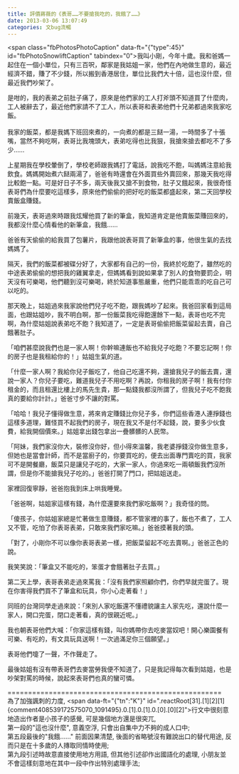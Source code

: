 ```yaml
---
title: 評價蔣薇的《表哥……不要搶我吃的，我餓了……》
date: 2013-03-06 13:07:49
categories: 文bug流暢
---
```


<span class="fbPhotosPhotoCaption" data-ft="{"type":45}" id="fbPhotoSnowliftCaption" tabindex="0"><span class="hasCaption"><span>我叫小剛，今年十歲。我和爸媽一起住在一個小單位，只有</span><wbr><span class="word_break"></span><span>三百呎，鄰家是我姑姐一家，他們在內地做生意的，最近經</span><wbr><span class="word_break"></span><span>濟不錯，賺了不少錢，所以搬到香港居住，單位比我們大十</span><wbr><span class="word_break"></span>倍，這也沒什麼，但最近我們吵架了。  
   
<span> 是咁的，我的表弟之前肚子痛了，原來是他們家的工人打斧</span><wbr><span class="word_break"></span><span>頭不知道買了什麼肉，工人被辭去了，最近他們家請不了工</span><wbr><span class="word_break"></span>人，所以表哥和表弟他們十兄弟都過來我家吃飯。  
<span class="text_exposed_show">   
<span> 我家的飯菜，都是我媽下班回來煮的，一向煮的都是三餸一</span><wbr><span class="word_break"></span><span>湯，一時間多了十張嘴，當然不夠吃啊，表哥比我塊頭大，</span><wbr><span class="word_break"></span>表弟吃得也比我狠，我搶來搶去都吃不了多少……  
   
<span> 上星期我在學校暈倒了，學校老師跟我媽打了電話，說我吃</span><wbr><span class="word_break"></span><span>不飽，叫媽媽注意給我飲食。媽媽開始煮六餸兩湯了，爸爸</span><wbr><span class="word_break"></span><span>有時還會在外面買些外賣回來，那幾天我吃得比較飽一點。</span><wbr><span class="word_break"></span><span>可是好日子不多，兩天後我又搶不到食物，肚子又餓起來，</span><wbr><span class="word_break"></span><span>我很奇怪表哥們為什麼要吃這樣多，原來他們偷偷的把好吃</span><wbr><span class="word_break"></span>的飯菜都盛起來，第二天回學校賣飯盒賺錢。  
   
<span> 前幾天，表哥過來時跟我炫耀他買了新的筆盒，我知道肯定</span><wbr><span class="word_break"></span><span>是他賣飯菜賺回來的，我都沒什麼心情看他的新筆盒，我餓</span><wbr><span class="word_break"></span>……  
   
<span> 爸爸有天偷偷的給我買了包薯片，我跟他說表哥買了新筆盒</span><wbr><span class="word_break"></span>的事，他很生氣的去找媽媽了。  
   
<span> 隔天，我們的飯菜都被碟分好了，大家都有自己的一份，我</span><wbr><span class="word_break"></span><span>終於吃飽了，雖然吃的中途表弟偷偷的想把我的雞翼拿走，</span><wbr><span class="word_break"></span><span>但媽媽看到說如果拿了別人的食物要罰企，明天沒有可樂喝</span><wbr><span class="word_break"></span><span>，他們聽到沒可樂喝，終於知道事態嚴重，他們只能乖乖的</span><wbr><span class="word_break"></span>吃自己可以吃的。  
   
<span> 那天晚上，姑姐過來我家說他們兒子吃不飽，跟我媽吵了起</span><wbr><span class="word_break"></span><span>來。我爸回家看到這局面，也跟姑姐吵，我不明白啊，那一</span><wbr><span class="word_break"></span><span>份飯菜我吃得飽還餘下一點，表哥也吃不完啊，為什麼姑姐</span><wbr><span class="word_break"></span><span>說表弟吃不飽？我知道了，一定是表哥偷偷把飯菜留起去賣</span><wbr><span class="word_break"></span>，自己餓著肚子。  
   
<span> 「咱們甚麼說我們也是一家人啊！你幹嘛連飯也不給我兒子</span><wbr><span class="word_break"></span><span>吃飽？不要忘記啊！你的房子也是我租給你的！」姑姐生氣</span><wbr><span class="word_break"></span>的道。  
   
<span> 「什麼一家人啊？我給你兒子飯吃了，他自己吃還不夠，還</span><wbr><span class="word_break"></span><span>搶我兒子的飯去賣，還說一家人？你兒子要吃，難道我兒子</span><wbr><span class="word_break"></span><span>不用吃啊？再說，你租我的房子啊！我有付你租金的，而且</span><wbr><span class="word_break"></span><span>租還比樓上的馬先生貴，那一點錢我都沒所謂了，但我兒子</span><wbr><span class="word_break"></span>吃不飽我真的要給你計計。」爸爸寸步不讓的對罵。  
   
<span> 「哈哈！我兒子懂得做生意，將來肯定賺錢比你兒子多，你</span><wbr><span class="word_break"></span><span>們這些香港人連掙錢也這樣多道理，難怪買不起我們的房子</span><wbr><span class="word_break"></span><span>，現在我又不是付不起錢，說，要多少伙食費，給我開個價</span><wbr><span class="word_break"></span>來。」姑姐拿出錢包拿出一疊髒髒的人民幣。  
   
<span> 「阿妹，我們家沒你大，裝修沒你好，但小得來溫馨，我老</span><wbr><span class="word_break"></span><span>婆掙錢沒你做生意多，但她也是當會計師，而不是當廚子的</span><wbr><span class="word_break"></span><span>，你要買吃的，便去出面專門賣吃的買，我家可不是開餐廳</span><wbr><span class="word_break"></span><span>，飯菜只是讓兒子吃的，大家一家人，你過來吃一兩頓飯我</span><wbr><span class="word_break"></span><span>們沒所謂，但是你不能搶我兒子吃的。」爸爸打開了門口，</span><wbr><span class="word_break"></span>把姑姐送走。  
   
 家裡回復寧靜，爸爸抱我到床上哄我睡覺。  
   
<span> 「爸爸啊，姑姐家這樣有錢，為什麼還要來我們家吃飯啊？</span><wbr><span class="word_break"></span>」我奇怪的問。  
   
<span> 「傻孩子，你姑姐家總是忙著做生意賺錢，都不管家裡的事</span><wbr><span class="word_break"></span><span>了，飯也不煮了，工人又不管，吃怕了你表哥表弟，只敢來</span><wbr><span class="word_break"></span>我們家吃嘛。」爸爸摸著我的頭。  
   
<span> 「對了，小剛你不可以像你表哥表弟一樣，把飯菜留起不吃</span><wbr><span class="word_break"></span>去賣啊。」爸爸正色的說。  
   
 我笑笑說：「筆盒又不能吃的，笨蛋才會餓著肚子去買。」  
   
<span> 第二天上學，表哥表弟走過來罵我：「沒有我們家照顧你們</span><wbr><span class="word_break"></span><span>，你們早就完蛋了。現在你害得我們買不了筆盒和玩具，你</span><wbr><span class="word_break"></span>小心走著看！」  
   
<span> 同班的台灣同學走過來說：「來別人家吃飯還不懂禮貌讓主</span><wbr><span class="word_break"></span><span>人家先吃，還說什麼一家人，開口完蛋，閉口走著看，真的</span><wbr><span class="word_break"></span>很親近呢。」  
   
<span> 我也朝表哥他們大喊：「你家這樣有錢，叫你媽帶你去吃麥</span><wbr><span class="word_break"></span><span>當奴吧！開心樂園餐有可樂、有吃的，有文具玩具送啊！一</span><wbr><span class="word_break"></span>次過滿足你三個願望。」  
   
 表哥他們嚏了一聲，不作聲走了。  
   
<span> 最後姑姐有沒有帶表哥們去麥當勞我便不知道了，只是我記</span><wbr><span class="word_break"></span><span>得每次看到姑姐，也是吵架對罵的時候，說起來表哥們也真</span><wbr><span class="word_break"></span>的蠻可憐。  
  
  
====================================================  
為了加強諷刺的力度, <span data-ft="{"tn":"K"}" id=".reactRoot[31].[1][2][1]{comment408539172575070_1091495}.0.[1].0.[1].0.[0].[0][2]"><span class="UFICommentBody" id=".reactRoot[31].[1][2][1]{comment408539172575070_1091495}.0.[1].0.[1].0.[0].[0][2].0"><span id=".reactRoot[31].[1][2][1]{comment408539172575070_1091495}.0.[1].0.[1].0.[0].[0][2].0.[0]">行文中很刻意地造出作者是小孩子的感覺, 可是幾個地方還是很突兀, </span>  
<span id=".reactRoot[31].[1][2][1]{comment408539172575070_1091495}.0.[1].0.[1].0.[0].[0][2].0.[2]">第一段的"這也沒什麼", 意義空浮, 只會出自集中力不夠的成人口中; </span>  
<span id=".reactRoot[31].[1][2][1]{comment408539172575070_1091495}.0.[1].0.[1].0.[0].[0][2].0.[4]">第五段最後的"我餓……" 前面因果清楚, 後面的省略號沒有難說出口的替代用途, 反而只是在十多歲的人摶取同情時使用;</span>  
<span id=".reactRoot[31].[1][2][1]{comment408539172575070_1091495}.0.[1].0.[1].0.[0].[0][2].0.[6]">第九段引述時故意直接使用地方用語, 但其他引述卻作出國語化的處理, 小朋友並不會這樣刻意地在其中一段中作出特別處理手法;</span></span></span></wbr></wbr></wbr></wbr></wbr></wbr></wbr></wbr></wbr></wbr></wbr></wbr></wbr></wbr></wbr></wbr></wbr></wbr></wbr></wbr></wbr></wbr></wbr></wbr></wbr></wbr></wbr></wbr></wbr></wbr></wbr></wbr></wbr></wbr></wbr></wbr></wbr></wbr></wbr></wbr></wbr></wbr></wbr></wbr></span></wbr></wbr></wbr></wbr></wbr></span></span>